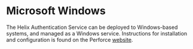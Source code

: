 # Microsoft Windows

The Helix Authentication Service can be deployed to Windows-based systems, and managed as a Windows service. Instructions for installation and configuration is found on the Perforce [website](https://www.perforce.com/manuals/helix-auth-svc/Content/HAS/install-windows-service.html).
